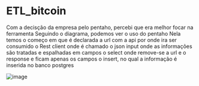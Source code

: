 # ETL_bitcoin

Com a decisção da empresa pelo pentaho, percebi que era melhor focar na ferramenta
Seguindo o diagrama, podemos ver o uso do pentaho
Nela temos o começo em que é declarada a url com a api por onde ira ser consumido
o Rest client onde é chamado
o json input onde as informações são tratadas e espalhadas em campos
o select onde remove-se a url e o response e ficam apenas os campos
o insert, no qual a informação é inserida no banco postgres

![image](https://github.com/joao-martinelli/ETL_bitcoin/assets/139559927/34393bc0-24f8-4295-9988-e213be3f07fb)
